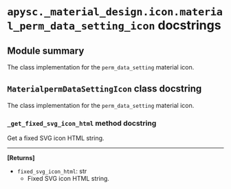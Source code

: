 # `apysc._material_design.icon.material_perm_data_setting_icon` docstrings

## Module summary

The class implementation for the `perm_data_setting` material icon.

## `MaterialpermDataSettingIcon` class docstring

The class implementation for the `perm_data_setting` material icon.

### `_get_fixed_svg_icon_html` method docstring

Get a fixed SVG icon HTML string.<hr>

**[Returns]**

- `fixed_svg_icon_html`: str
  - Fixed SVG icon HTML string.